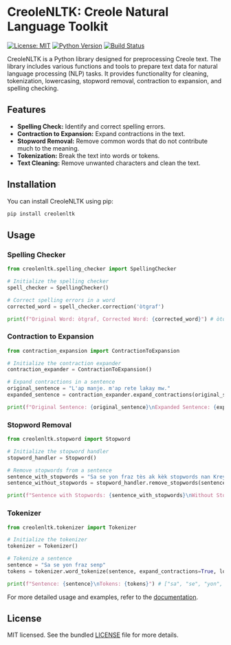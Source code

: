 # CreoleNLTK: Creole Natural Language Toolkit

[![License: MIT](https://img.shields.io/badge/License-MIT-yellow.svg)](LICENSE)
[![Python Version](https://img.shields.io/badge/python-3.6%2B-blue)](https://www.python.org/downloads/)
[![Build Status](https://travis-ci.org/jcblanc2/CreoleNLTK.svg?branch=main)](https://travis-ci.org/jcblanc2/CreoleNLTK)

CreoleNLTK is a Python library designed for preprocessing Creole text. The library includes various functions and tools to prepare text data for natural language processing (NLP) tasks. It provides functionality for cleaning, tokenization, lowercasing, stopword removal, contraction to expansion, and spelling checking.

## Features

- **Spelling Check:** Identify and correct spelling errors.
- **Contraction to Expansion:** Expand contractions in the text.
- **Stopword Removal:** Remove common words that do not contribute much to the meaning.
- **Tokenization:** Break the text into words or tokens.
- **Text Cleaning:** Remove unwanted characters and clean the text.

## Installation

You can install CreoleNLTK using pip:

```bash
pip install creolenltk
```

## Usage

### Spelling Checker

````python
from creolenltk.spelling_checker import SpellingChecker

# Initialize the spelling checker
spell_checker = SpellingChecker()

# Correct spelling errors in a word
corrected_word = spell_checker.correction('òtgraf')

print(f"Original Word: òtgraf, Corrected Word: {corrected_word}") # òtograf
````

### Contraction to Expansion

````python
from contraction_expansion import ContractionToExpansion

# Initialize the contraction expander
contraction_expander = ContractionToExpansion()

# Expand contractions in a sentence
original_sentence = "L'ap manje. m'ap rete lakay mw."
expanded_sentence = contraction_expander.expand_contractions(original_sentence)

print(f"Original Sentence: {original_sentence}\nExpanded Sentence: {expanded_sentence}") # li ap manje. mwen ap rete lakay mwen.
````

### Stopword Removal

````python
from creolenltk.stopword import Stopword

# Initialize the stopword handler
stopword_handler = Stopword()

# Remove stopwords from a sentence
sentence_with_stopwords = "Sa se yon fraz tès ak kèk stopwords nan Kreyòl Ayisyen."
sentence_without_stopwords = stopword_handler.remove_stopwords(sentence_with_stopwords)

print(f"Sentence with Stopwords: {sentence_with_stopwords}\nWithout Stopwords: {sentence_without_stopwords}") # fraz tès stopwords Kreyòl Ayisyen.
````

### Tokenizer

````python
from creolenltk.tokenizer import Tokenizer

# Initialize the tokenizer
tokenizer = Tokenizer()

# Tokenize a sentence
sentence = "Sa se yon fraz senp"
tokens = tokenizer.word_tokenize(sentence, expand_contractions=True, lowercase=True)

print(f"Sentence: {sentence}\nTokens: {tokens}") # ["sa", "se", "yon", "fraz", "senp"]
````
For more detailed usage and examples, refer to the [documentation](https://pypi.org/project/creolenltk/).

## License

MIT licensed. See the bundled [LICENSE](LICENSE) file for more details.

